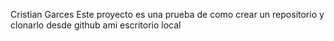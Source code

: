 Cristian Garces
Este proyecto es una prueba de como crear un repositorio y clonarlo desde github ami escritorio local